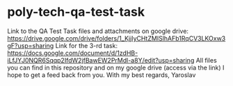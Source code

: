 # poly-tech-qa-test-task
Link to the QA Test Task files and attachments on google drive: https://drive.google.com/drive/folders/1_KjjIyCHtZMISlhAFb1RqCV3LKOxw3gF?usp=sharing
Link for the 3-rd task: https://docs.google.com/document/d/1zdHB-iLfJYJ0NQR6Sqqp2IfdW2jfBawEW2PrMdl-a8Y/edit?usp=sharing
All files you can find in this repository and on my google drive (access via the link)
I hope to get a feed back from you.
With my best regards, Yaroslav
